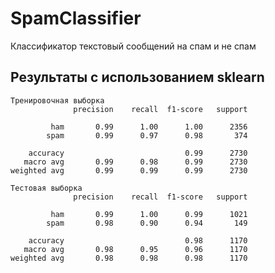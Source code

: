 # SpamClassifier
Классификатор текстовый сообщений на спам и не спам

## Результаты с использованием sklearn

    Тренировочная выборка
                  precision    recall  f1-score   support

             ham       0.99      1.00      1.00      2356
            spam       0.99      0.97      0.98       374

        accuracy                           0.99      2730
       macro avg       0.99      0.98      0.99      2730
    weighted avg       0.99      0.99      0.99      2730

    Тестовая выборка
                  precision    recall  f1-score   support

             ham       0.99      1.00      0.99      1021
            spam       0.98      0.90      0.94       149

        accuracy                           0.98      1170
       macro avg       0.98      0.95      0.96      1170
    weighted avg       0.98      0.98      0.98      1170

